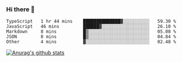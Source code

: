 ### Hi there 👋



<!--
**webB1an/webB1an** is a ✨ _special_ ✨ repository because its `README.md` (this file) appears on your GitHub profile.

Here are some ideas to get you started:

- 🔭 I’m currently working on ...
- 🌱 I’m currently learning ...
- 👯 I’m looking to collaborate on ...
- 🤔 I’m looking for help with ...
- 💬 Ask me about ...
- 📫 How to reach me: ...
- 😄 Pronouns: ...
- ⚡ Fun fact: ...
-->

<!--START_SECTION:waka-->
```text
TypeScript   1 hr 44 mins    ██████████████▓░░░░░░░░░░   59.30 % 
JavaScript   46 mins         ██████▓░░░░░░░░░░░░░░░░░░   26.10 % 
Markdown     8 mins          █▒░░░░░░░░░░░░░░░░░░░░░░░   05.08 % 
JSON         8 mins          █▒░░░░░░░░░░░░░░░░░░░░░░░   04.84 % 
Other        4 mins          ▓░░░░░░░░░░░░░░░░░░░░░░░░   02.48 % 
```
<!--END_SECTION:waka-->


[![Anurag's github stats](https://github-readme-stats.vercel.app/api?username=webB1an&show_icons=true&theme=radical)](https://github.com/anuraghazra/github-readme-stats)

